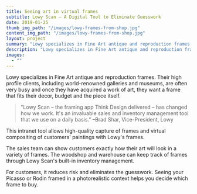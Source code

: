 ```yaml
---
title: Seeing art in virtual frames
subtitle: Lowy Scan – A Digital Tool to Eliminate Guesswork
date: 2019-01-25
thumb_img_path: "/images/lowy-frames-from-shop.jpg"
content_img_path: "/images/lowy-frames-from-shop.jpg"
layout: project
summary: "Lowy specializes in Fine Art antique and reproduction frames. Their high profile clients, including world-renowned galleries and museums, are often very busy and once they have acquired a work of art, they want a frame that fits their decor, budget and the piece itself."
description: "Lowy specializes in Fine Art antique and reproduction frames. Their high profile clients, including world-renowned galleries and museums, are often very busy and once they have acquired a work of art, they want a frame that fits their decor, budget and the piece itself."
images:
  - ""
---
```

Lowy specializes in Fine Art antique and reproduction frames. Their high profile clients, including world-renowned galleries and museums, are often very busy and once they have acquired a work of art, they want a frame that fits their decor, budget and the piece itself.

> "Lowy Scan – the framing app Think Design delivered – has changed how we work. It's an invaluable sales and inventory management tool that we use on a daily basis." –Brad Shar, Vice-President, Lowy

This intranet tool allows high-quality capture of frames and virtual compositing of customers' paintings with Lowy's frames.

The sales team can show customers exactly how their art will look in a variety of frames. The woodshop and warehouse can keep track of frames through Lowy Scan's built-in inventory management.

For customers, it reduces risk and eliminates the guesswork. Seeing your Picasso or Rodin framed in a photorealistic context helps you decide which frame to buy.